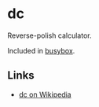 # dc

Reverse-polish calculator.

Included in [busybox](../busybox/).


## Links

- [dc on Wikipedia](https://en.wikipedia.org/wiki/Dc_%28computer_program%29)
